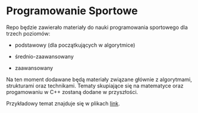 # Programowanie Sportowe

Repo będzie zawierało materiały do nauki programowania sportowego dla trzech poziomów:
    
- podstawowy (dla początkujących w algorytmice)
    
- średnio-zaawansowany
    
- zaawansowany
    
Na ten moment dodawane będą materiały związane głównie z algorytmami, strukturami oraz technikami. Tematy skupiające się na matematyce oraz progamowaniu w C++ zostaną dodane w przyszłości.

Przykładowy temat znajduje się w plikach [link](https://github.com/MateuszPietrowcow/programowanie-sportowe/tree/main/Przykladowy%20Temat).
